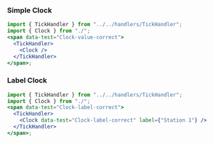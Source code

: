 ### Simple Clock

```jsx harmony
import { TickHandler } from "../../handlers/TickHandler";
import { Clock } from "./";
<span data-test="Clock-value-correct">
  <TickHandler>
    <Clock />
  </TickHandler>
</span>;
```

### Label Clock

```jsx harmony
import { TickHandler } from "../../handlers/TickHandler";
import { Clock } from "./";
<span data-test="Clock-label-correct">
  <TickHandler>
    <Clock data-test="Clock-label-correct" label={"Station 1"} />
  </TickHandler>
</span>;
```
